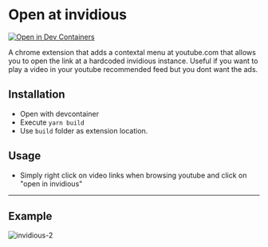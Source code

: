 # Open at invidious

[![Open in Dev Containers](https://img.shields.io/static/v1?label=Dev%20Containers&message=Open&color=blue&logo=visualstudiocode)](https://vscode.dev/redirect?url=vscode://ms-vscode-remote.remote-containers/cloneInVolume?url=https://github.com/anon-dev-gh/open-at-invidious)

A chrome extension that adds a contextal menu at youtube.com that allows you to open the link at a hardcoded invidious instance. Useful if you want to play a video in your youtube recommended feed but you dont want the ads.

## Installation

- Open with devcontainer
- Execute `yarn build`
- Use `build` folder as extension location.


## Usage
* Simply right click on video links when browsing youtube and click on "open in invidious"


- - -

## Example 

![invidious-2](https://github.com/anon-dev-gh/open-at-invidious/assets/148810564/8631efbb-d397-4548-9fc0-af30b6a4654f)
